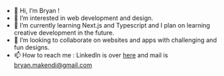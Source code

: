 - 👋 Hi, I’m Bryan !
- 👀 I’m interested in web development and design.
- 🌱 I’m currently learning Next.js and Typescript and I plan on learning creative development in the future.
- 💞️ I’m looking to collaborate on websites and apps with challenging and fun designs.
- 📫 How to reach me : LinkedIn is over [here](https://www.linkedin.com/in/bryan-makendi) and mail is bryan.makendi@gmail.com

<!---
bmakendi/bmakendi is a ✨ special ✨ repository because its `README.md` (this file) appears on your GitHub profile.
You can click the Preview link to take a look at your changes.
--->
